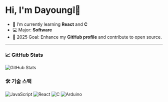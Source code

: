 # Hi, I'm Dayoung❕🙌

- 🌱 I’m currently learning **React** and **C**
- 💻 Major: **Software**
- 🎯 2025 Goal: Enhance my **GitHub profile** and contribute to open source.

---

### 📈 GitHub Stats
![GitHub Stats](https://github-readme-stats.vercel.app/api?username=dayoung0311&show_icons=true&theme=tokyonight)

### 🛠 기술 스택
![JavaScript](https://img.shields.io/badge/-JavaScript-yellow?logo=javascript)
![React](https://img.shields.io/badge/-React-blue?logo=react)
![C](https://img.shields.io/badge/-C-00599C?logo=c)
![Arduino](https://img.shields.io/badge/-Arduino-00979D?logo=arduino)
